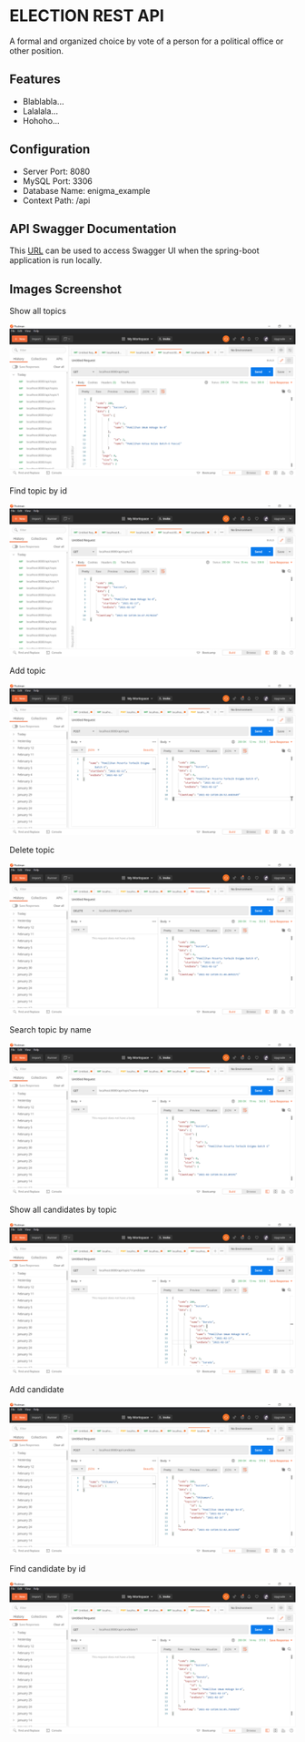 # ELECTION REST API

A formal and organized choice by vote of a person for a political office or other position.



## Features

- Blablabla...
- Lalalala...
- Hohoho...



## Configuration

- Server Port: 8080
- MySQL Port: 3306
- Database Name: enigma_example
- Context Path: /api



## API Swagger Documentation

This [URL](localhost:8080/api-doc) can be used to access Swagger UI when the spring-boot application is run locally.



## Images Screenshot

Show all topics

![Find All](images/topic/findAll.png)



Find topic by id

![Find Topic](images/topic/findById.png)



Add topic

![Add Topic](images/topic/add.png)



Delete topic

![Delete](images/topic/delete.png)



Search topic by name

![Search](images/topic/search.png)



Show all candidates by topic

![Find All](images/candidate/findAll.png)



Add candidate

![Add](images/candidate/add.png)



Find candidate by id

![Add](images/candidate/findById.png)